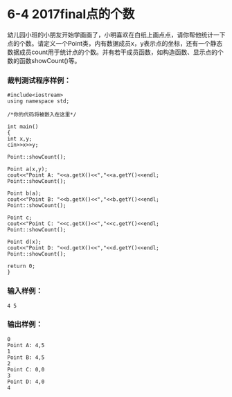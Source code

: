 # 6-4 2017final点的个数
幼儿园小班的小朋友开始学画画了，小明喜欢在白纸上画点点，请你帮他统计一下点的个数。请定义一个Point类，内有数据成员x，y表示点的坐标，还有一个静态数据成员count用于统计点的个数。并有若干成员函数，如构造函数、显示点的个数的函数showCount()等。

### 裁判测试程序样例：

    
    
    #include<iostream>
    using namespace std;
    
    /*你的代码将被嵌入在这里*/
    
    int main()
    {
    int x,y;
    cin>>x>>y;
    
    Point::showCount();
    
    Point a(x,y);
    cout<<"Point A: "<<a.getX()<<","<<a.getY()<<endl;
    Point::showCount();
    
    Point b(a);
    cout<<"Point B: "<<b.getX()<<","<<b.getY()<<endl;
    Point::showCount();
    
    Point c;
    cout<<"Point C: "<<c.getX()<<","<<c.getY()<<endl;
    Point::showCount();
    
    Point d(x);
    cout<<"Point D: "<<d.getX()<<","<<d.getY()<<endl;
    Point::showCount();
    
    return 0;
    }
    
    

### 输入样例：

    
    
    4 5
    

### 输出样例：

    
    
    0
    Point A: 4,5
    1
    Point B: 4,5
    2
    Point C: 0,0
    3
    Point D: 4,0
    4
    
    

